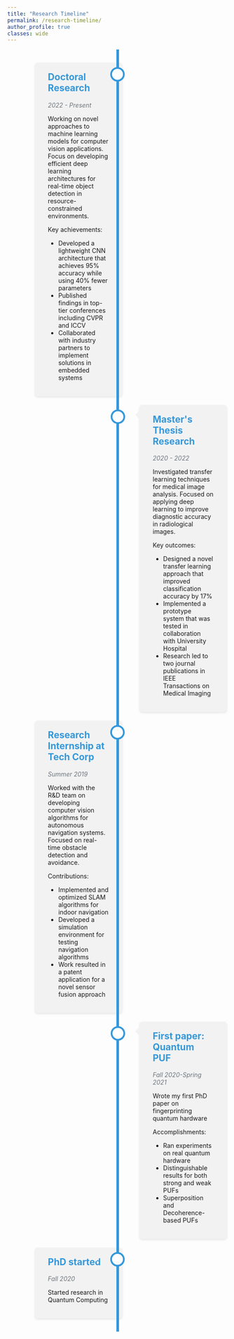 ```yaml
---
title: "Research Timeline"
permalink: /research-timeline/
author_profile: true
classes: wide
---
```


<style>
/* Page Reset for timeline layout */
.page {
  width: calc(100% - 250px) !important;
  float: right !important;
  margin-right: 0 !important;
  padding-right: 1em !important;
  padding-left: 1em !important;
}

/* Make sure inner wrap takes full width */
.page__inner-wrap {
  width: 100% !important;
  margin: 0 auto !important;
  padding: 1em 0 !important;
}

.page__content {
  width: 100% !important;
  padding: 0 !important;
}

/* Timeline container */
.timeline {
  position: relative;
  width: 95%;
  max-width: 1200px;
  margin: 0 auto;
  padding: 20px 0;
}

/* The vertical line */
.timeline::after {
  content: '';
  position: absolute;
  width: 6px;
  background-color: #3498db;
  top: 0;
  bottom: 0;
  left: 50%;
  margin-left: -3px;
}

/* Container for timeline items */
.container {
  padding: 10px 50px;
  position: relative;
  background-color: inherit;
  width: 50%;
  box-sizing: border-box;
}

/* Timeline circles */
.container::after {
  content: '';
  position: absolute;
  width: 25px;
  height: 25px;
  background-color: white;
  border: 4px solid #3498db;
  top: 20px;
  border-radius: 50%;
  z-index: 1;
}

/* Left containers positioning */
.left {
  left: 0;
}

/* Right containers positioning */
.right {
  left: 50%;
}

/* Arrows for left containers */
.left::before {
  content: " ";
  height: 0;
  position: absolute;
  top: 22px;
  width: 0;
  z-index: 1;
  right: 40px;
  border: medium solid #f2f2f2;
  border-width: 10px 0 10px 10px;
  border-color: transparent transparent transparent #f2f2f2;
}

/* Arrows for right containers */
.right::before {
  content: " ";
  height: 0;
  position: absolute;
  top: 22px;
  width: 0;
  z-index: 1;
  left: 40px;
  border: medium solid #f2f2f2;
  border-width: 10px 10px 10px 0;
  border-color: transparent #f2f2f2 transparent transparent;
}

/* Circle position for right containers */
.right::after {
  left: -16px;
}

/* Circle position for left containers */
.left::after {
  right: -16px;
}

/* Content styling */
.content {
  padding: 20px 30px;
  background-color: #f2f2f2;
  position: relative;
  border-radius: 6px;
  box-shadow: 0 2px 5px rgba(0,0,0,0.1);
  width: 100%;
}

/* Hover effect */
.content:hover {
  box-shadow: 0 4px 10px rgba(0,0,0,0.15);
  transition: all 0.3s ease;
}

/* Headings */
.content h2 {
  margin-top: 0;
  color: #3498db;
}

/* Date styling */
.date {
  color: #6c757d;
  font-style: italic;
}

/* Mobile responsiveness */
@media screen and (max-width: 992px) {
  .page {
    width: 100% !important;
    padding: 0 1em !important;
  }
}

@media screen and (max-width: 768px) {
  /* The vertical line moves to left side */
  .timeline::after {
    left: 31px;
  }
  
  /* All containers are full width */
  .container {
    width: 100%;
    padding-left: 70px;
    padding-right: 25px;
  }
  
  /* Arrows all point right */
  .container::before {
    left: 60px;
    border: medium solid #f2f2f2;
    border-width: 10px 10px 10px 0;
    border-color: transparent #f2f2f2 transparent transparent;
  }

  /* Circles align left */
  .left::after, .right::after {
    left: 15px;
  }
  
  /* Right containers behave like left */
  .right {
    left: 0%;
  }
}
</style>

<div class="timeline">
  <div class="container left">
    <div class="content">
      <h2>Doctoral Research</h2>
      <p class="date">2022 - Present</p>
      <p>Working on novel approaches to machine learning models for computer vision applications. Focus on developing efficient deep learning architectures for real-time object detection in resource-constrained environments.</p>
      <p>Key achievements:</p>
      <ul>
        <li>Developed a lightweight CNN architecture that achieves 95% accuracy while using 40% fewer parameters</li>
        <li>Published findings in top-tier conferences including CVPR and ICCV</li>
        <li>Collaborated with industry partners to implement solutions in embedded systems</li>
      </ul>
    </div>
  </div>
  <div class="container right">
    <div class="content">
      <h2>Master's Thesis Research</h2>
      <p class="date">2020 - 2022</p>
      <p>Investigated transfer learning techniques for medical image analysis. Focused on applying deep learning to improve diagnostic accuracy in radiological images.</p>
      <p>Key outcomes:</p>
      <ul>
        <li>Designed a novel transfer learning approach that improved classification accuracy by 17%</li>
        <li>Implemented a prototype system that was tested in collaboration with University Hospital</li>
        <li>Research led to two journal publications in IEEE Transactions on Medical Imaging</li>
      </ul>
    </div>
  </div>
  <div class="container left">
    <div class="content">
      <h2>Research Internship at Tech Corp</h2>
      <p class="date">Summer 2019</p>
      <p>Worked with the R&D team on developing computer vision algorithms for autonomous navigation systems. Focused on real-time obstacle detection and avoidance.</p>
      <p>Contributions:</p>
      <ul>
        <li>Implemented and optimized SLAM algorithms for indoor navigation</li>
        <li>Developed a simulation environment for testing navigation algorithms</li>
        <li>Work resulted in a patent application for a novel sensor fusion approach</li>
      </ul>
    </div>
  </div>
  <div class="container right">
    <div class="content">
      <h2>First paper: Quantum PUF</h2>
      <p class="date">Fall 2020-Spring 2021</p>
      <p>Wrote my first PhD paper on fingerprinting quantum hardware</p>
      <p>Accomplishments:</p>
      <ul>
        <li>Ran experiments on real quantum hardware</li>
        <li>Distinguishable results for both strong and weak PUFs</li>
        <li>Superposition and Decoherence-based PUFs</li>
      </ul>
    </div>
  </div>
  <div class="container left">
    <div class="content">
      <h2>PhD started</h2>
      <p class="date">Fall 2020</p>
      <p>Started research in Quantum Computing</p>
    </div>
  </div>
</div>